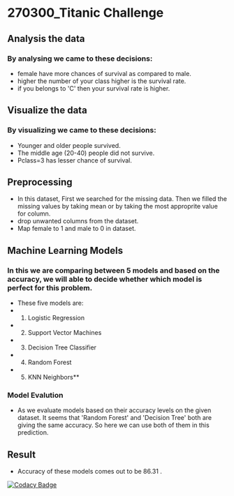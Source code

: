 # 270300_Titanic Challenge

## Analysis the data

### By analysing we came to these decisions:

* female have more chances of survival as compared to male.
* higher the number of your class higher is the survival rate.
* if you belongs to 'C' then your survival rate is higher.

## Visualize the data

### By visualizing we came to these decisions:

* Younger and older people survived.
* The middle age (20-40) people did not survive.
* Pclass=3 has lesser chance of survival.

## Preprocessing

* In this dataset, First we searched for the missing data. Then we filled the missing values by taking mean or by taking the most approprite value for column.
* drop unwanted columns from the dataset.
* Map female to 1 and male to 0 in dataset.

## Machine Learning Models

### In this we are comparing between 5 models and based on the accuracy, we will able to decide whether which model is perfect for this problem.

* These five models are: 
* 1. Logistic Regression
* 2. Support Vector Machines
* 3. Decision Tree Classifier
* 4. Random Forest
* 5. KNN Neighbors**

### Model Evalution

* As we evaluate models based on their accuracy levels on the given dataset. It seems that 'Random Forest' and 'Decision Tree' both are giving the same accuracy. So here we can use both of them in this prediction.

## Result

* Accuracy of these models comes out to be 86.31 .

[![Codacy Badge](https://app.codacy.com/project/badge/Grade/87fc325c20584526b6b64c8ff3633125)](https://www.codacy.com/gh/NitinTyagi019/270300_Project-Submission/dashboard?utm_source=github.com&amp;utm_medium=referral&amp;utm_content=NitinTyagi019/270300_Project-Submission&amp;utm_campaign=Badge_Grade)


